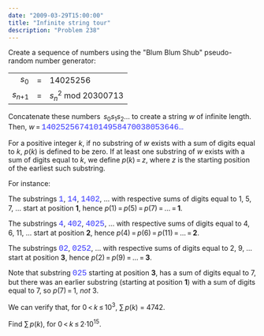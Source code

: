 ```yaml
---
date: "2009-03-29T15:00:00"
title: "Infinite string tour"
description: "Problem 238"
---
```


<p>Create a sequence of numbers using the "Blum Blum Shub" pseudo-random number generator:</p>
<center><table class="p238"><tr><td style="text-align:right;"><var>s</var><sub>0</sub></td>
<td>=</td>
<td>14025256</td>
</tr><tr><td><var>s</var><sub><var>n</var>+1</sub></td>
<td>=</td>
<td><var>s</var><sub><var>n</var></sub><sup>2</sup> mod 20300713</td>
</tr></table></center>
<p>Concatenate these numbers  <var>s</var><sub>0</sub><var>s</var><sub>1</sub><var>s</var><sub>2</sub>… to create a string <var>w</var> of infinite length.
Then, <var>w</var> = <span style="font-family:'courier new';font-size:12pt;color:#3333ff;">14025256741014958470038053646…</span></p>
<p>For a positive integer <var>k</var>, if no substring of <var>w</var> exists with a sum of digits equal to <var>k</var>, <var>p</var>(<var>k</var>) is defined to be zero. If at least one substring of <var>w</var> exists with a sum of digits equal to <var>k</var>, we define <var>p</var>(<var>k</var>) = <var>z</var>, where <var>z</var> is the starting position of the earliest such substring.</p>
<p>For instance:</p>
<p>The substrings <span style="font-family:'courier new';font-size:12pt;color:#3333ff;">1</span>, <span style="font-family:'courier new';font-size:12pt;color:#3333ff;">14</span>, <span style="font-family:'courier new';font-size:12pt;color:#3333ff;">1402</span>, … 
with respective sums of digits equal to 1, 5, 7, …
start at position <b>1</b>, hence <var>p</var>(1) = <var>p</var>(5) = <var>p</var>(7) = … = <b>1</b>.</p>
<p>The substrings <span style="font-family:'courier new';font-size:12pt;color:#3333ff;">4</span>, <span style="font-family:'courier new';font-size:12pt;color:#3333ff;">402</span>, <span style="font-family:'courier new';font-size:12pt;color:#3333ff;">4025</span>, …
with respective sums of digits equal to 4, 6, 11, …
start at position <b>2</b>, hence <var>p</var>(4) = <var>p</var>(6) = <var>p</var>(11) = … = <b>2</b>.</p>
<p>The substrings <span style="font-family:'courier new';font-size:12pt;color:#3333ff;">02</span>, <span style="font-family:'courier new';font-size:12pt;color:#3333ff;">0252</span>, …
with respective sums of digits equal to 2, 9, …
start at position <b>3</b>, hence <var>p</var>(2) = <var>p</var>(9) = … = <b>3</b>.</p><p>
</p><p>Note that substring <span style="font-family:'courier new';font-size:12pt;color:#3333ff;">025</span> starting at position <b>3</b>, has a sum of digits equal to 7, but there was an earlier substring (starting at position <b>1</b>) with a sum of digits equal to 7, so <var>p</var>(7) = 1, <i>not</i> 3.</p>
<p>We can verify that, for 0 &lt; <var>k</var> ≤ 10<sup>3</sup>, ∑ <var>p</var>(<var>k</var>) = 4742.</p>
<p>Find ∑ <var>p</var>(<var>k</var>), for 0 &lt; <var>k</var> ≤ 2·10<sup>15</sup>.</p>

